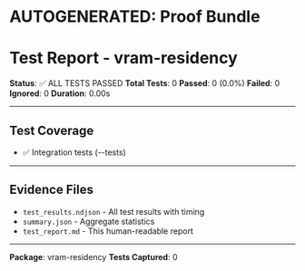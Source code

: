# AUTOGENERATED: Proof Bundle

# Test Report - vram-residency

**Status**: ✅ ALL TESTS PASSED
**Total Tests**: 0
**Passed**: 0 (0.0%)
**Failed**: 0
**Ignored**: 0
**Duration**: 0.00s

---

## Test Coverage

- ✅ Integration tests (--tests)

---

## Evidence Files

- `test_results.ndjson` - All test results with timing
- `summary.json` - Aggregate statistics
- `test_report.md` - This human-readable report

---

**Package**: vram-residency
**Tests Captured**: 0
